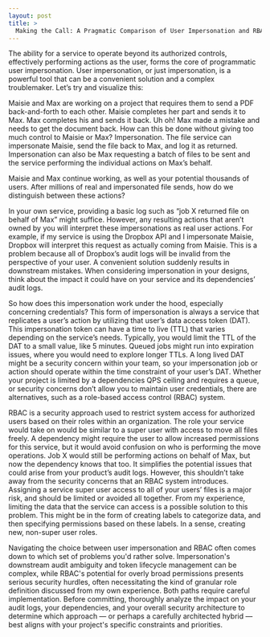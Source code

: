 ```yaml
---
layout: post
title: >
  Making the Call: A Pragmatic Comparison of User Impersonation and RBAC
---
```


The ability for a service to operate beyond its authorized controls, effectively performing actions as the user, forms the core of programmatic user impersonation. User impersonation, or just impersonation, is a powerful tool that can be a convenient solution and a complex troublemaker. Let’s try and visualize this:

Maisie and Max are working on a project that requires them to send a PDF back-and-forth to each other. Maisie completes her part and sends it to Max. Max completes his and sends it back. Uh oh! Max made a mistake and needs to get the document back. How can this be done without giving too much control to Maisie or Max? Impersonation. The file service can impersonate Maisie, send the file back to Max, and log it as returned. Impersonation can also be Max requesting a batch of files to be sent and the service performing the individual actions on Max’s behalf.

Maisie and Max continue working, as well as your potential thousands of users. After millions of real and impersonated file sends, how do we distinguish between these actions?

In your own service, providing a basic log such as “job X returned file on behalf of Max” might suffice. However, any resulting actions that aren’t owned by you will interpret these impersonations as real user actions. For example, if my service is using the Dropbox API and I impersonate Maisie, Dropbox will interpret this request as actually coming from Maisie. This is a problem because all of Dropbox’s audit logs will be invalid from the perspective of your user. A convenient solution suddenly results in downstream mistakes. When considering impersonation in your designs, think about the impact it could have on your service and its dependencies’ audit logs.

So how does this impersonation work under the hood, especially concerning credentials? This form of impersonation is always a service that replicates a user’s action by utilizing that user’s data access token (DAT). This impersonation token can have a time to live (TTL) that varies depending on the service’s needs. Typically, you would limit the TTL of the DAT to a small value, like 5 minutes. Queued jobs might run into expiration issues, where you would need to explore longer TTLs. A long lived DAT might be a security concern within your team, so your impersonation job or action should operate within the time constraint of your user’s DAT. Whether your project is limited by a dependencies QPS ceiling and requires a queue, or security concerns don’t allow you to maintain user credentials, there are alternatives, such as a role-based access control (RBAC) system.

RBAC is a security approach used to restrict system access for authorized users based on their roles within an organization. The role your service would take on would be similar to a super user with access to move all files freely. A dependency might require the user to allow increased permissions for this service, but it would avoid confusion on who is performing the move operations. Job X would still be performing actions on behalf of Max, but now the dependency knows that too. It simplifies the potential issues that could arise from your product’s audit logs. However, this shouldn’t take away from the security concerns that an RBAC system introduces. Assigning a service super user access to all of your users’ files is a major risk, and should be limited or avoided all together. From my experience, limiting the data that the service can access is a possible solution to this problem. This might be in the form of creating labels to categorize data, and then specifying permissions based on these labels. In a sense, creating new, non-super user roles.

Navigating the choice between user impersonation and RBAC often comes down to which set of problems you'd rather solve. Impersonation's downstream audit ambiguity and token lifecycle management can be complex, while RBAC's potential for overly broad permissions presents serious security hurdles, often necessitating the kind of granular role definition discussed from my own experience. Both paths require careful implementation. Before committing, thoroughly analyze the impact on your audit logs, your dependencies, and your overall security architecture to determine which approach — or perhaps a carefully architected hybrid — best aligns with your project's specific constraints and priorities.

